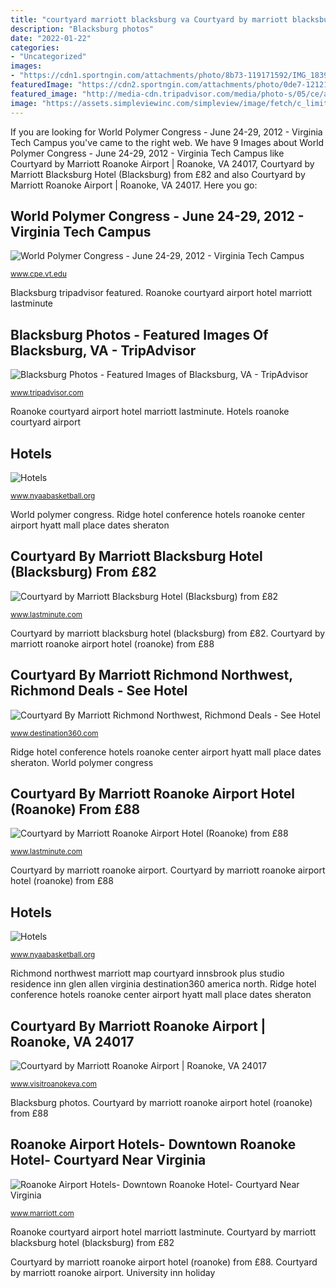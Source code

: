 ```yaml
---
title: "courtyard marriott blacksburg va Courtyard by marriott blacksburg hotel (blacksburg) from £82"
description: "Blacksburg photos"
date: "2022-01-22"
categories:
- "Uncategorized"
images:
- "https://cdn1.sportngin.com/attachments/photo/8b73-119171592/IMG_1839_large.JPG"
featuredImage: "https://cdn2.sportngin.com/attachments/photo/0de7-121217851/IMG_2657_large.JPG"
featured_image: "http://media-cdn.tripadvisor.com/media/photo-s/05/ce/a2/c8/our-outdoor-patio-for.jpg"
image: "https://assets.simpleviewinc.com/simpleview/image/fetch/c_limit,h_1200,q_75,w_1200/https://assets.simpleviewinc.com/simpleview/image/upload/crm/roanoke/Picture-045_804b5c6c-5056-a36a-091f8b15aadef4b3.jpg"
---
```


If you are looking for World Polymer Congress - June 24-29, 2012 - Virginia Tech Campus you've came to the right web. We have 9 Images about World Polymer Congress - June 24-29, 2012 - Virginia Tech Campus like Courtyard by Marriott Roanoke Airport | Roanoke, VA 24017, Courtyard by Marriott Blacksburg Hotel (Blacksburg) from £82 and also Courtyard by Marriott Roanoke Airport | Roanoke, VA 24017. Here you go:

## World Polymer Congress - June 24-29, 2012 - Virginia Tech Campus

![World Polymer Congress - June 24-29, 2012 - Virginia Tech Campus](http://www.cpe.vt.edu/macro2012/images/holidayinn.jpg "Blacksburg photos")

<small>www.cpe.vt.edu</small>

Blacksburg tripadvisor featured. Roanoke courtyard airport hotel marriott lastminute

## Blacksburg Photos - Featured Images Of Blacksburg, VA - TripAdvisor

![Blacksburg Photos - Featured Images of Blacksburg, VA - TripAdvisor](http://media-cdn.tripadvisor.com/media/photo-s/05/ce/a2/c8/our-outdoor-patio-for.jpg "Roanoke courtyard airport hotel marriott lastminute")

<small>www.tripadvisor.com</small>

Roanoke courtyard airport hotel marriott lastminute. Hotels roanoke courtyard airport

## Hotels

![Hotels](https://cdn2.sportngin.com/attachments/photo/0de7-121217851/IMG_2657_large.JPG "Roanoke courtyard airport hotel marriott lastminute")

<small>www.nyaabasketball.org</small>

World polymer congress. Ridge hotel conference hotels roanoke center airport hyatt mall place dates sheraton

## Courtyard By Marriott Blacksburg Hotel (Blacksburg) From £82

![Courtyard by Marriott Blacksburg Hotel (Blacksburg) from £82](https://res.cloudinary.com/lastminute/image/upload/c_scale,w_630/q_auto/v1537154241/sbd1h8ftt5poscxakqiq.jpg "Hotels roanoke courtyard airport")

<small>www.lastminute.com</small>

Courtyard by marriott blacksburg hotel (blacksburg) from £82. Courtyard by marriott roanoke airport hotel (roanoke) from £88

## Courtyard By Marriott Richmond Northwest, Richmond Deals - See Hotel

![Courtyard By Marriott Richmond Northwest, Richmond Deals - See Hotel](http://www.destination360.com/north-america/us/virginia/richmond/courtyard-by-marriott-richmond-northwest-map.gif "Roanoke courtyard marriott airport")

<small>www.destination360.com</small>

Ridge hotel conference hotels roanoke center airport hyatt mall place dates sheraton. World polymer congress

## Courtyard By Marriott Roanoke Airport Hotel (Roanoke) From £88

![Courtyard by Marriott Roanoke Airport Hotel (Roanoke) from £88](https://res.cloudinary.com/lastminute/image/upload/c_scale,w_630/q_auto/v1534729579/fqlk7jqcandu6fvmkolv.jpg "University inn holiday")

<small>www.lastminute.com</small>

Courtyard by marriott roanoke airport. Courtyard by marriott roanoke airport hotel (roanoke) from £88

## Hotels

![Hotels](https://cdn1.sportngin.com/attachments/photo/8b73-119171592/IMG_1839_large.JPG "Blacksburg tripadvisor featured")

<small>www.nyaabasketball.org</small>

Richmond northwest marriott map courtyard innsbrook plus studio residence inn glen allen virginia destination360 america north. Ridge hotel conference hotels roanoke center airport hyatt mall place dates sheraton

## Courtyard By Marriott Roanoke Airport | Roanoke, VA 24017

![Courtyard by Marriott Roanoke Airport | Roanoke, VA 24017](https://assets.simpleviewinc.com/simpleview/image/fetch/c_limit,h_1200,q_75,w_1200/https://assets.simpleviewinc.com/simpleview/image/upload/crm/roanoke/Picture-045_804b5c6c-5056-a36a-091f8b15aadef4b3.jpg "Blacksburg tripadvisor featured")

<small>www.visitroanokeva.com</small>

Blacksburg photos. Courtyard by marriott roanoke airport hotel (roanoke) from £88

## Roanoke Airport Hotels- Downtown Roanoke Hotel- Courtyard Near Virginia

![Roanoke Airport Hotels- Downtown Roanoke Hotel- Courtyard Near Virginia](http://cache.marriott.com/marriottassets/marriott/ROACY/roacy-entrance-0071-hor-feat.jpg?interpolation=progressive-bilinear&amp;downsize=1180px:* "Blacksburg photos")

<small>www.marriott.com</small>

Roanoke courtyard airport hotel marriott lastminute. Courtyard by marriott blacksburg hotel (blacksburg) from £82

Courtyard by marriott roanoke airport hotel (roanoke) from £88. Courtyard by marriott roanoke airport. University inn holiday
